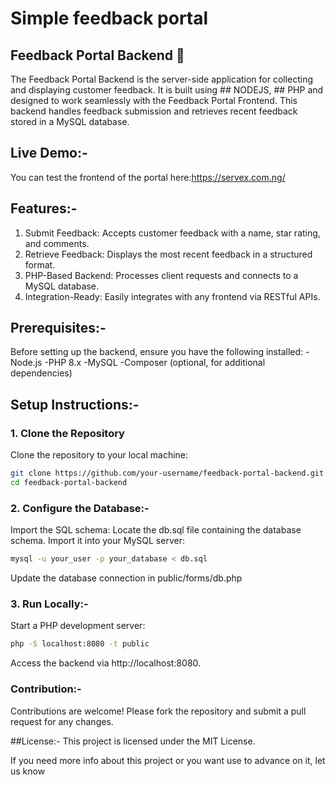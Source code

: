 # Simple feedback portal

## Feedback Portal Backend 📝

The Feedback Portal Backend is the server-side application for collecting and displaying customer feedback. 
It is built using ## NODEJS, ## PHP and designed to work seamlessly with the Feedback Portal Frontend. 
This backend handles feedback submission and retrieves recent feedback stored in a MySQL database.

## Live Demo:-

You can test the frontend of the portal here:https://servex.com.ng/

## Features:-
1) Submit Feedback: Accepts customer feedback with a name, star rating, and comments.
2) Retrieve Feedback: Displays the most recent feedback in a structured format.
3) PHP-Based Backend: Processes client requests and connects to a MySQL database.
4) Integration-Ready: Easily integrates with any frontend via RESTful APIs.

## Prerequisites:-
Before setting up the backend, ensure you have the following installed:
-Node.js
-PHP 8.x
-MySQL
-Composer (optional, for additional dependencies)



## Setup Instructions:-
### 1. Clone the Repository
Clone the repository to your local machine:
```bash
git clone https://github.com/your-username/feedback-portal-backend.git
cd feedback-portal-backend
```



### 2. Configure the Database:-
Import the SQL schema:
Locate the db.sql file containing the database schema.
Import it into your MySQL server:
```bash
mysql -u your_user -p your_database < db.sql
```
Update the database connection in public/forms/db.php



### 3. Run Locally:-
Start a PHP development server:
```bash
php -S localhost:8080 -t public
```
Access the backend via http://localhost:8080.


### Contribution:-
Contributions are welcome! Please fork the repository and submit a pull request for any changes.

##License:-
This project is licensed under the MIT License.

If you need more info about this project or you want use to advance on it, let us know 


